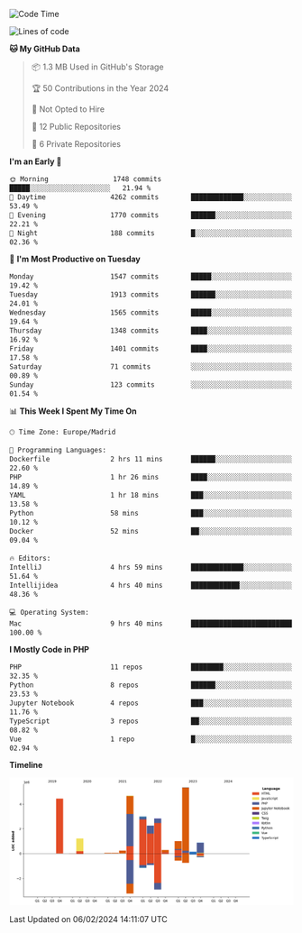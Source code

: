 <!--START_SECTION:waka-->
![Code Time](http://img.shields.io/badge/Code%20Time-27%20hrs%2018%20mins-blue)

![Lines of code](https://img.shields.io/badge/From%20Hello%20World%20I%27ve%20Written-26.3%20million%20lines%20of%20code-blue)

**🐱 My GitHub Data** 

> 📦 1.3 MB Used in GitHub's Storage 
 > 
> 🏆 50 Contributions in the Year 2024
 > 
> 🚫 Not Opted to Hire
 > 
> 📜 12 Public Repositories 
 > 
> 🔑 6 Private Repositories 
 > 
**I'm an Early 🐤** 

```text
🌞 Morning                1748 commits        █████░░░░░░░░░░░░░░░░░░░░   21.94 % 
🌆 Daytime                4262 commits        █████████████░░░░░░░░░░░░   53.49 % 
🌃 Evening                1770 commits        ██████░░░░░░░░░░░░░░░░░░░   22.21 % 
🌙 Night                  188 commits         █░░░░░░░░░░░░░░░░░░░░░░░░   02.36 % 
```
📅 **I'm Most Productive on Tuesday** 

```text
Monday                   1547 commits        █████░░░░░░░░░░░░░░░░░░░░   19.42 % 
Tuesday                  1913 commits        ██████░░░░░░░░░░░░░░░░░░░   24.01 % 
Wednesday                1565 commits        █████░░░░░░░░░░░░░░░░░░░░   19.64 % 
Thursday                 1348 commits        ████░░░░░░░░░░░░░░░░░░░░░   16.92 % 
Friday                   1401 commits        ████░░░░░░░░░░░░░░░░░░░░░   17.58 % 
Saturday                 71 commits          ░░░░░░░░░░░░░░░░░░░░░░░░░   00.89 % 
Sunday                   123 commits         ░░░░░░░░░░░░░░░░░░░░░░░░░   01.54 % 
```


📊 **This Week I Spent My Time On** 

```text
🕑︎ Time Zone: Europe/Madrid

💬 Programming Languages: 
Dockerfile               2 hrs 11 mins       ██████░░░░░░░░░░░░░░░░░░░   22.60 % 
PHP                      1 hr 26 mins        ████░░░░░░░░░░░░░░░░░░░░░   14.89 % 
YAML                     1 hr 18 mins        ███░░░░░░░░░░░░░░░░░░░░░░   13.58 % 
Python                   58 mins             ███░░░░░░░░░░░░░░░░░░░░░░   10.12 % 
Docker                   52 mins             ██░░░░░░░░░░░░░░░░░░░░░░░   09.04 % 

🔥 Editors: 
IntelliJ                 4 hrs 59 mins       █████████████░░░░░░░░░░░░   51.64 % 
Intellijidea             4 hrs 40 mins       ████████████░░░░░░░░░░░░░   48.36 % 

💻 Operating System: 
Mac                      9 hrs 40 mins       █████████████████████████   100.00 % 
```

**I Mostly Code in PHP** 

```text
PHP                      11 repos            ████████░░░░░░░░░░░░░░░░░   32.35 % 
Python                   8 repos             ██████░░░░░░░░░░░░░░░░░░░   23.53 % 
Jupyter Notebook         4 repos             ███░░░░░░░░░░░░░░░░░░░░░░   11.76 % 
TypeScript               3 repos             ██░░░░░░░░░░░░░░░░░░░░░░░   08.82 % 
Vue                      1 repo              █░░░░░░░░░░░░░░░░░░░░░░░░   02.94 % 
```



**Timeline**

![Lines of Code chart](https://raw.githubusercontent.com/danisoronellas/danisoronellas/main/assets/bar_graph.png)


 Last Updated on 06/02/2024 14:11:07 UTC
<!--END_SECTION:waka-->

